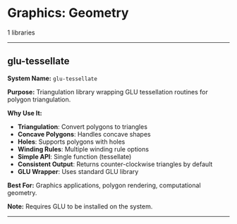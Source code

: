 # Graphics: Geometry

1 libraries

---

## glu-tessellate

**System Name:** `glu-tessellate`

**Purpose:** Triangulation library wrapping GLU tessellation routines for polygon triangulation.

**Why Use It:**
- **Triangulation**: Convert polygons to triangles
- **Concave Polygons**: Handles concave shapes
- **Holes**: Supports polygons with holes
- **Winding Rules**: Multiple winding rule options
- **Simple API**: Single function (tessellate)
- **Consistent Output**: Returns counter-clockwise triangles by default
- **GLU Wrapper**: Uses standard GLU library

**Best For:** Graphics applications, polygon rendering, computational geometry.

**Note:** Requires GLU to be installed on the system.

---


